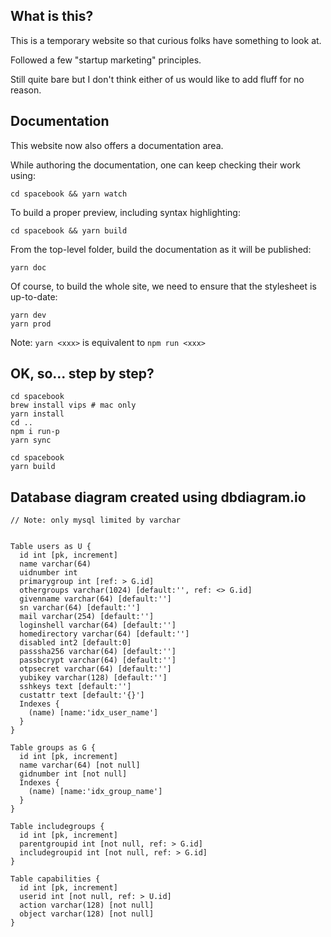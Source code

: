 ## What is this?

This is a temporary website so that curious folks have something to look at.

Followed a few "startup marketing" principles.

Still quite bare but I don't think either of us would like to add fluff for no reason.

## Documentation

This website now also offers a documentation area.

While authoring the documentation, one can keep checking their work using:
```
cd spacebook && yarn watch
```
To build a proper preview, including syntax highlighting:
```
cd spacebook && yarn build
```

From the top-level folder, build the documentation as it will be published:
```
yarn doc
```

Of course, to build the whole site, we need to ensure that the stylesheet is up-to-date:
```
yarn dev
yarn prod
```

Note: `yarn <xxx>` is equivalent to `npm run <xxx>`

## OK, so... step by step?

```
cd spacebook
brew install vips # mac only
yarn install
cd ..
npm i run-p
yarn sync
```

```
cd spacebook
yarn build
```

## Database diagram created using dbdiagram.io

```
// Note: only mysql limited by varchar


Table users as U {
  id int [pk, increment]
  name varchar(64)
  uidnumber int
  primarygroup int [ref: > G.id]
  othergroups varchar(1024) [default:'', ref: <> G.id]
  givenname varchar(64) [default:'']
  sn varchar(64) [default:'']
  mail varchar(254) [default:'']
  loginshell varchar(64) [default:'']
  homedirectory varchar(64) [default:'']
  disabled int2 [default:0]
  passsha256 varchar(64) [default:'']
  passbcrypt varchar(64) [default:'']
  otpsecret varchar(64) [default:'']
  yubikey varchar(128) [default:'']
  sshkeys text [default:'']
  custattr text [default:'{}']
  Indexes {
    (name) [name:'idx_user_name']
  }
}

Table groups as G {
  id int [pk, increment]
  name varchar(64) [not null]
  gidnumber int [not null]
  Indexes {
    (name) [name:'idx_group_name']
  }
}

Table includegroups {
  id int [pk, increment]
  parentgroupid int [not null, ref: > G.id]
  includegroupid int [not null, ref: > G.id]
}

Table capabilities {
  id int [pk, increment]
  userid int [not null, ref: > U.id]
  action varchar(128) [not null]
  object varchar(128) [not null]
}
```
